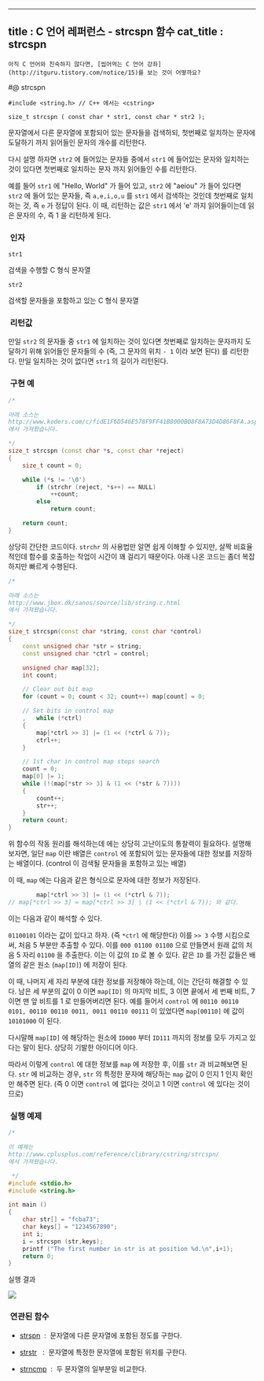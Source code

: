----------------
title : C 언어 레퍼런스 - strcspn 함수
cat_title :  strcspn
--------------



```warning
아직 C 언어와 친숙하지 않다면, [씹어먹는 C 언어 강좌](http://itguru.tistory.com/notice/15)를 보는 것이 어떻까요?

```

#@ strcspn

```info
#include <string.h> // C++ 에서는 <cstring>

size_t strcspn ( const char * str1, const char * str2 );
```


문자열에서 다른 문자열에 포함되어 있는 문자들을 검색하되, 첫번째로 일치하는 문자에 도달하기 까지 읽어들인 문자의 개수를 리턴한다.

다시 설명 하자면 `str2` 에 들어있는 문자들 중에서 `str1` 에 들어있는 문자와 일치하는 것이 있다면 첫번째로 일치하는 문자 까지 읽어들인 수를 리턴한다.

예를 들어 `str1` 에 "Hello, World" 가 들어 있고, `str2` 에 "aeiou" 가 들어 있다면 `str2` 에 들어 있는 문자들, 즉 `a,e,i,o,u` 를 `str1` 에서 검색하는 것인데 첫번째로 일치하는 것, 즉 `e` 가 정답이 된다. 이 때, 리턴하는 값은 `str1` 에서 'e' 까지 읽어들이는데 읽은 문자의 수, 즉 1 을 리턴하게 된다.



###  인자


`str1`

검색을 수행할 C 형식 문자열

`str2`

검색할 문자들을 포함하고 있는 C 형식 문자열



###  리턴값


만일 `str2` 의 문자들 중 `str1` 에 일치하는 것이 있다면 첫번째로 일치하는 문자까지 도달하기 위해 읽어들인 문자들의 수 (즉, 그 문자의 위치 `- 1` 이라 보면 된다) 를 리턴한다. 만일 일치하는 것이 없다면 `str1` 의 길이가 리턴된다.





###  구현 예


```cpp
/*

아래 소스는
http://www.koders.com/c/fidE1F6D546E578F9FF41B8000B08F8A73D4D86F8FA.aspx
에서 가져왔습니다.

*/
size_t strcspn (const char *s, const char *reject)
{
    size_t count = 0;

    while (*s != '\0')
        if (strchr (reject, *s++) == NULL)
            ++count;
        else
            return count;

    return count;
}
```


상당히 간단한 코드이다. `strchr` 의 사용법만 알면 쉽게 이해할 수 있지만, 살짝 비효율 적인데 함수를 호출하는 작업이 시간이 꽤 걸리기 때문이다. 아래 나온 코드는 좀더 복잡하지만 빠르게 수행된다.

```cpp
/*

아래 소스는
http://www.jbox.dk/sanos/source/lib/string.c.html
에서 가져왔습니다.

*/
size_t strcspn(const char *string, const char *control)
{
    const unsigned char *str = string;
    const unsigned char *ctrl = control;

    unsigned char map[32];
    int count;

    // Clear out bit map
    for (count = 0; count < 32; count++) map[count] = 0;

    // Set bits in control map
    ,   while (*ctrl)
    {
        map[*ctrl >> 3] |= (1 << (*ctrl & 7));
        ctrl++;
    }

    // 1st char in control map stops search
    count = 0;
    map[0] |= 1;
    while (!(map[*str >> 3] & (1 << (*str & 7))))
    {
        count++;
        str++;
    }
    return count;
}
```


위 함수의 작동 원리를 해석하는데 에는 상당히 고난이도의 통찰력이 필요하다. 설명해보자면, 일단 `map` 이란 배열은 `control` 에 포함되어 있는 문자들에 대한 정보를 저장하는 배열이다. (control 이 검색될 문자들을 포함하고 있는 배열)

이 때, `map` 에는 다음과 같은 형식으로 문자에 대한 정보가 저장된다.

```cpp
        map[*ctrl >> 3] |= (1 << (*ctrl & 7));
// map[*ctrl >> 3] = map[*ctrl >> 3] | (1 << (*ctrl & 7)); 와 같다.
```


이는 다음과 같이 해석할 수 있다.

`01100101` 이라는 값이 있다고 하자. (즉 `*ctrl` 에 해당한다) 이를 `>> 3` 수행 시킴으로써, 처음 5 부분만 추출할 수 있다. 이를 `000 01100 01100` 으로 만들면서 원래 값의 처음 5 자리 `01100` 을 추출한다. 이는 이 값의 `ID` 로 볼 수 있다. 같은 `ID` 를 가진 값들은 배열의 같은 원소 (`map[ID]`) 에 저장이 된다.

이 때, 나머지 세 자리 부분에 대한 정보를 저장해야 하는데, 이는 간단히 해결할 수 있다. 남은 세 부분의 값이 0 이면 `map[ID]` 의 마지막 비트, 3 이면 끝에서 세 번째 비트, 7 이면 맨 앞 비트를 1 로 만들어버리면 된다. 예를 들어서 `control` 에 `00110 00110 0101, 00110 00110 0011, 0011 00110 00111` 이 있었다면 `map[00110]` 에 값이` 10101000` 이 된다.

다시말해 `map[ID]` 에 해당하는 원소에 `ID000` 부터 `ID111` 까지의 정보를 모두 가지고 있다는 말이 된다. 상당히 기발한 아이디어 이다.

따라서 이렇게 `control` 에 대한 정보를 `map` 에 저장한 후, 이를 `str` 과 비교해보면 된다. `str` 에 비교하는 경우, `str` 의 특정한 문자에 해당하는 `map` 값이 0 인지 1 인지 확인만 해주면 된다. (즉 0 이면 `control` 에 없다는 것이고 1 이면 `control` 에 있다는 것이므로)



###  실행 예제


```cpp
/*

이 예제는
http://www.cplusplus.com/reference/clibrary/cstring/strcspn/
에서 가져왔습니다.

 */
#include <stdio.h>
#include <string.h>

int main ()
{
    char str[] = "fcba73";
    char keys[] = "1234567890";
    int i;
    i = strcspn (str,keys);
    printf ("The first number in str is at position %d.\n",i+1);
    return 0;
}
```


실행 결과


![](http://img1.daumcdn.net/thumb/R1920x0/?fname=http%3A%2F%2Fcfile8.uf.tistory.com%2Fimage%2F164A00274C559C0D15F82D)



###  연관된 함수





*  [strspn](http://itguru.tistory.com/97)  :  문자열에 다른 문자열에 포함된 정도를 구한다.



*  [strstr](http://itguru.tistory.com/101)   :  문자열에 특정한 문자열에 포함된 위치를 구한다.

*  [strncmp](http://itguru.tistory.com/90)  :  두 문자열의 일부분일 비교한다.







